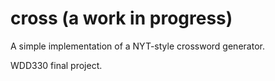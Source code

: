 # cross (a work in progress)

A simple implementation of a NYT-style crossword generator.

WDD330 final project.